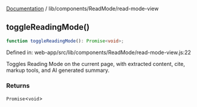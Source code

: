 [Documentation](../../../modules.md) / lib/components/ReadMode/read-mode-view

## toggleReadingMode()

```ts
function toggleReadingMode(): Promise<void>;
```

Defined in: web-app/src/lib/components/ReadMode/read-mode-view.js:22

Toggles Reading Mode on the current page, with extracted content,
cite, markup tools, and AI generated summary.

### Returns

`Promise`&lt;`void`&gt;
